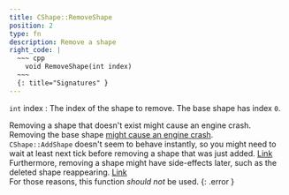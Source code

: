 ```yaml
---
title: CShape::RemoveShape
position: 2
type: fn
description: Remove a shape
right_code: |
  ~~~ cpp
    void RemoveShape(int index)
  ~~~
  {: title="Signatures" }
---
```

`int` index
: The index of the shape to remove. The base shape has index `0`.

Removing a shape that doesn't exist might cause an engine crash.  
Removing the base shape [might cause an engine crash](https://forum.thd.vg/threads/obscure-cshape-removeshape-method.26842/#post-398399).  
`CShape::AddShape` doesn't seem to behave instantly, so you might need to wait at least next tick before removing a shape that was just added. [Link](https://forum.thd.vg/threads/obscure-cshape-removeshape-method.26842/#post-398411)  
Furthermore, removing a shape might have side-effects later, such as the deleted shape reappearing. [Link](https://forum.thd.vg/threads/obscure-cshape-removeshape-method.26842/#post-398681)  
For those reasons, this function *should not* be used.
{: .error }
